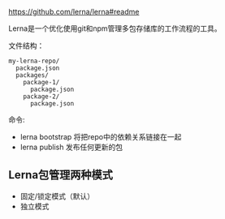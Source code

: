 
https://github.com/lerna/lerna#readme

Lerna是一个优化使用git和npm管理多包存储库的工作流程的工具。


文件结构：
```
my-lerna-repo/
  package.json
  packages/
    package-1/
      package.json
    package-2/
      package.json
```

命令:
* lerna bootstrap 将把repo中的依赖关系链接在一起
* lerna publish 发布任何更新的包

## Lerna包管理两种模式

* 固定/锁定模式（默认）
* 独立模式